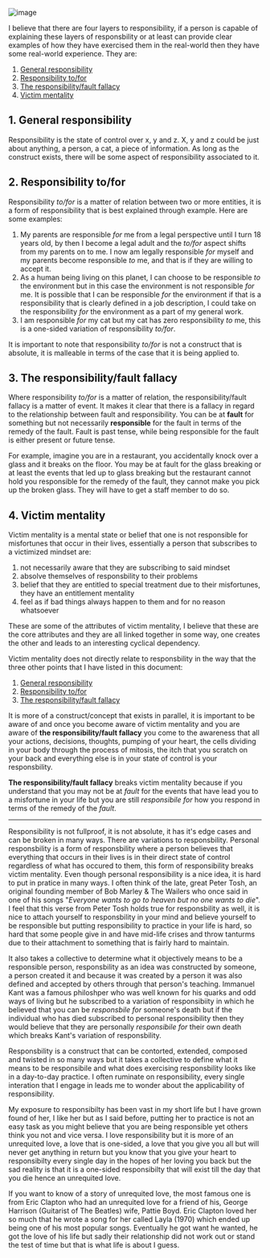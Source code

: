 ![image](https://github.com/shailen-naidoo/responsibility/assets/26552540/6c1c03a9-0698-45f6-b39a-db5408528e17)

I believe that there are four layers to responsibility, if a person is capable of explaining these layers of responsbility or at least can provide clear examples of how they have exercised them in the real-world then they have some real-world experience. They are:

1. [General responsibility](#1-general-responsibility)
2. [Responsibility to/for](#2-responsibility-tofor)
3. [The responsibility/fault fallacy](#3-the-responsibilityfault-fallacy)
4. [Victim mentality](#4-victim-mentality)

## 1. General responsibility

Responsibility is the state of control over x, y and z. X, y and z could be just about anything, a person, a cat, a piece of information. As long as the construct exists, there will be some aspect of responsibility associated to it.

## 2. Responsibility to/for

Responsibility _to/for_ is a matter of relation between two or more entities, it is a form of responsibility that is best explained through example. Here are some examples:

1. My parents are responsible _for_ me from a legal perspective until I turn 18 years old, by then I become a legal adult and the _to/for_ aspect shifts from my parents on to me. I now am legally responsible _for_ myself and my parents become responsible _to_ me, and that is if they are willing to accept it.
2. As a human being living on this planet, I can choose to be responsible _to_ the environment but in this case the environment is not responsible _for_ me. It is possible that I can be responsible _for_ the environment if that is a responsibility that is clearly defined in a job description, I could take on the responsibility _for_ the environment as a part of my general work.
3. I am responsible _for_ my cat but my cat has zero responsibility _to_ me, this is a one-sided variation of responsibility _to/for_.

It is important to note that responsibility _to/for_ is not a construct that is absolute, it is malleable in terms of the case that it is being applied to.

## 3. The responsibility/fault fallacy

Where responsibility _to/for_ is a matter of relation, the responsibility/fault fallacy is a matter of event. It makes it clear that there is a fallacy in regard to the relationship between fault and responsibility. You can be at **fault** for something but not necessarily **responsible** for the fault in terms of the remedy of the fault. Fault is past tense, while being responsible for the fault is either present or future tense.

For example, imagine you are in a restaurant, you accidentally knock over a glass and it breaks on the floor. You may be at fault for the glass breaking or at least the events that led up to glass breaking but the restaurant cannot hold you responsible for the remedy of the fault, they cannot make you pick up the broken glass. They will have to get a staff member to do so.

## 4. Victim mentality

Victim mentality is a mental state or belief that one is not responsible for misfortunes that occur in their lives, essentially a person that subscribes to a victimized mindset are:

1. not necessarily aware that they are subscribing to said mindset
2. absolve themselves of responsbility to their problems
3. belief that they are entitled to special treatment due to their misfortunes, they have an entitlement mentality
4. feel as if bad things always happen to them and for no reason whatsoever

These are some of the attributes of victim mentality, I believe that these are the core attributes and they are all linked together in some way, one creates the other and leads to an interesting cyclical dependency.

Victim mentality does not directly relate to responsbility in the way that the three other points that I have listed in this document:

1. [General responsibility](#1-general-responsibility)
2. [Responsibility to/for](#2-responsibility-tofor)
3. [The responsibility/fault fallacy](#3-the-responsibilityfault-fallacy)

It is more of a construct/concept that exists in parallel, it is important to be aware of and once you become aware of victim mentality and you are aware of **the responsibility/fault fallacy** you come to the awareness that all your actions, decisions, thoughts, pumping of your heart, the cells dividing in your body through the process of mitosis, the itch that you scratch on your back and everything else is in your state of control is your responsbility.

**The responsibility/fault fallacy** breaks victim mentality because if you understand that you may not be at _fault_ for the events that have lead you to a misfortune in your life but you are still _responsibile for_ how you respond in terms of the remedy of the _fault_.

---

Responsibility is not fullproof, it is not absolute, it has it's edge cases and can be broken in many ways. There are variations to responsbility. Personal responsbility is a form of responsbility where a person believes that everything that occurs in their lives is in their direct state of control regardless of what has occured to them, this form of responsibility breaks victim mentality. Even though personal responsibility is a nice idea, it is hard to put in pratice in many ways. I often think of the late, great Peter Tosh, an original founding member of Bob Marley & The Wailers who once said in one of his songs "_Everyone wants to go to heaven but no one wants to die_". I feel that this verse from Peter Tosh holds true for responsbility as well, it is nice to attach yourself to responsbility in your mind and believe yourself to be responsible but putting responsibility to practice in your life is hard, so hard that some people give in and have mid-life crises and throw tanturms due to their attachment to something that is fairly hard to maintain.

It also takes a collective to determine what it objectively means to be a responsible person, responsbility as an idea was constructed by someone, a person created it and because it was created by a person it was also defined and accepted by others through that person's teaching. Immanuel Kant was a famous philoshper who was well known for his quarks and odd ways of living but he subscribed to a variation of responsibiity in which he believed that you can be _responsbile for_ someone's death but if the individual who has died subscribed to personal responsibility then they would believe that they are personally _responsibile for_ their own death which breaks Kant's variation of responsbility.

Responsbility is a construct that can be contorted, extended, composed and twisted in so many ways but it takes a collective to define what it means to be responsibile and what does exercising responsbility looks like in a day-to-day practice. I often ruminate on responsibility, every single interation that I engage in leads me to wonder about the applicability of responsibility.

My exposure to responsibilty has been vast in my short life but I have grown found of her, I like her but as I said before, putting her to practice is not an easy task as you might believe that you are being responsible yet others think you not and vice versa. I love responsibility but it is more of an unrequited love, a love that is one-sided, a love that you give you all but will never get anything in return but you know that you give your heart to responsibilty every single day in the hopes of her loving you back but the sad reality is that it is a one-sided responsibilty that will exist till the day that you die hence an unrequited love.

If you want to know of a story of unrequited love, the most famous one is from Eric Clapton who had an unrequited love for a friend of his, George Harrison (Guitarist of The Beatles) wife, Pattie Boyd. Eric Clapton loved her so much that he wrote a song for her called Layla (1970) which ended up being one of his most popular songs. Eventually he got want he wanted, he got the love of his life but sadly their relationship did not work out or stand the test of time but that is what life is about I guess.
